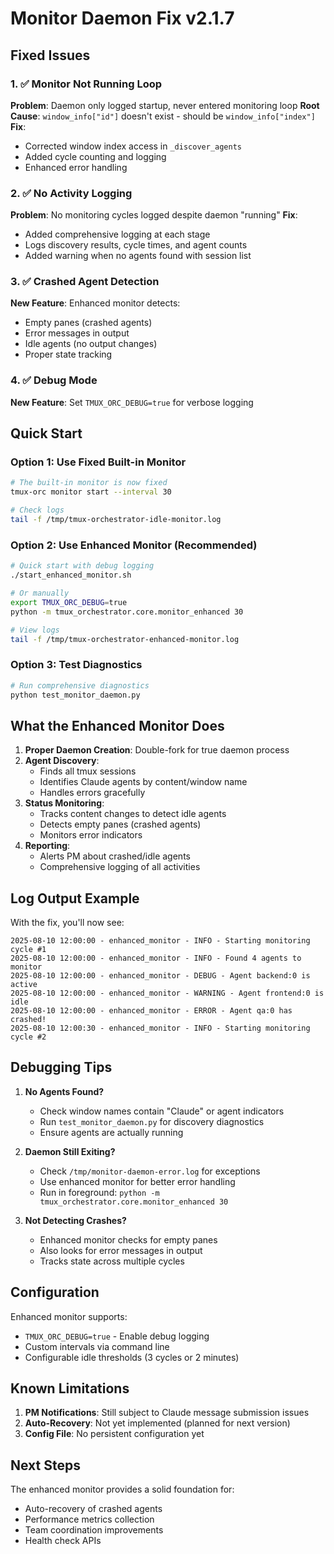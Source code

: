 # Monitor Daemon Fix v2.1.7

## Fixed Issues

### 1. ✅ Monitor Not Running Loop
**Problem**: Daemon only logged startup, never entered monitoring loop
**Root Cause**: `window_info["id"]` doesn't exist - should be `window_info["index"]`
**Fix**:
- Corrected window index access in `_discover_agents`
- Added cycle counting and logging
- Enhanced error handling

### 2. ✅ No Activity Logging
**Problem**: No monitoring cycles logged despite daemon "running"
**Fix**:
- Added comprehensive logging at each stage
- Logs discovery results, cycle times, and agent counts
- Added warning when no agents found with session list

### 3. ✅ Crashed Agent Detection
**New Feature**: Enhanced monitor detects:
- Empty panes (crashed agents)
- Error messages in output
- Idle agents (no output changes)
- Proper state tracking

### 4. ✅ Debug Mode
**New Feature**: Set `TMUX_ORC_DEBUG=true` for verbose logging

## Quick Start

### Option 1: Use Fixed Built-in Monitor
```bash
# The built-in monitor is now fixed
tmux-orc monitor start --interval 30

# Check logs
tail -f /tmp/tmux-orchestrator-idle-monitor.log
```

### Option 2: Use Enhanced Monitor (Recommended)
```bash
# Quick start with debug logging
./start_enhanced_monitor.sh

# Or manually
export TMUX_ORC_DEBUG=true
python -m tmux_orchestrator.core.monitor_enhanced 30

# View logs
tail -f /tmp/tmux-orchestrator-enhanced-monitor.log
```

### Option 3: Test Diagnostics
```bash
# Run comprehensive diagnostics
python test_monitor_daemon.py
```

## What the Enhanced Monitor Does

1. **Proper Daemon Creation**: Double-fork for true daemon process
2. **Agent Discovery**:
   - Finds all tmux sessions
   - Identifies Claude agents by content/window name
   - Handles errors gracefully
3. **Status Monitoring**:
   - Tracks content changes to detect idle agents
   - Detects empty panes (crashed agents)
   - Monitors error indicators
4. **Reporting**:
   - Alerts PM about crashed/idle agents
   - Comprehensive logging of all activities

## Log Output Example

With the fix, you'll now see:
```
2025-08-10 12:00:00 - enhanced_monitor - INFO - Starting monitoring cycle #1
2025-08-10 12:00:00 - enhanced_monitor - INFO - Found 4 agents to monitor
2025-08-10 12:00:00 - enhanced_monitor - DEBUG - Agent backend:0 is active
2025-08-10 12:00:00 - enhanced_monitor - WARNING - Agent frontend:0 is idle
2025-08-10 12:00:00 - enhanced_monitor - ERROR - Agent qa:0 has crashed!
2025-08-10 12:00:30 - enhanced_monitor - INFO - Starting monitoring cycle #2
```

## Debugging Tips

1. **No Agents Found?**
   - Check window names contain "Claude" or agent indicators
   - Run `test_monitor_daemon.py` for discovery diagnostics
   - Ensure agents are actually running

2. **Daemon Still Exiting?**
   - Check `/tmp/monitor-daemon-error.log` for exceptions
   - Use enhanced monitor for better error handling
   - Run in foreground: `python -m tmux_orchestrator.core.monitor_enhanced 30`

3. **Not Detecting Crashes?**
   - Enhanced monitor checks for empty panes
   - Also looks for error messages in output
   - Tracks state across multiple cycles

## Configuration

Enhanced monitor supports:
- `TMUX_ORC_DEBUG=true` - Enable debug logging
- Custom intervals via command line
- Configurable idle thresholds (3 cycles or 2 minutes)

## Known Limitations

1. **PM Notifications**: Still subject to Claude message submission issues
2. **Auto-Recovery**: Not yet implemented (planned for next version)
3. **Config File**: No persistent configuration yet

## Next Steps

The enhanced monitor provides a solid foundation for:
- Auto-recovery of crashed agents
- Performance metrics collection
- Team coordination improvements
- Health check APIs
